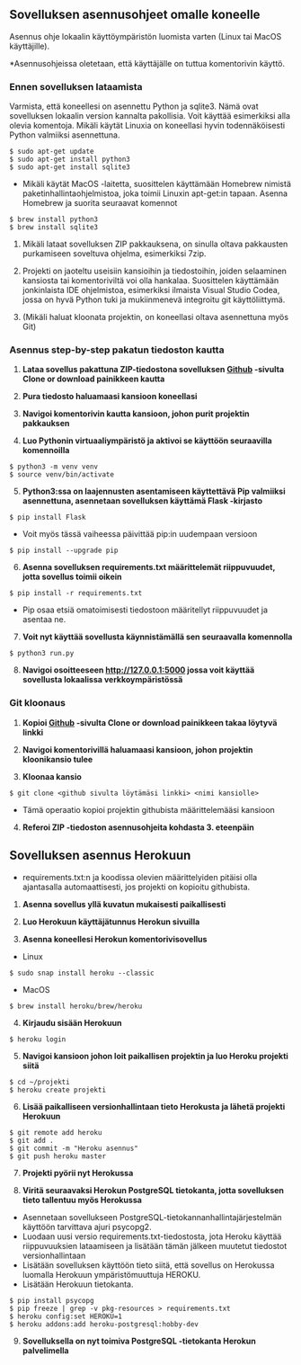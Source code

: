 ## Sovelluksen asennusohjeet omalle koneelle

Asennus ohje lokaalin käyttöympäristön luomista varten (Linux tai MacOS käyttäjille).

*Asennusohjeissa oletetaan, että käyttäjälle on tuttua komentorivin käyttö. 

### Ennen sovelluksen lataamista
Varmista, että koneellesi on asennettu Python ja sqlite3. Nämä ovat sovelluksen lokaalin version kannalta pakollisia. Voit käyttää esimerkiksi alla olevia komentoja. Mikäli käytät Linuxia on koneellasi hyvin todennäköisesti Python valmiiksi asennettuna.
```
$ sudo apt-get update
$ sudo apt-get install python3
$ sudo apt-get install sqlite3
```
+ Mikäli käytät MacOS -laitetta, suosittelen käyttämään Homebrew nimistä paketinhallintaohjelmistoa, joka toimii Linuxin apt-get:in tapaan. Asenna Homebrew ja suorita seuraavat komennot
```
$ brew install python3
$ brew install sqlite3
```
1. Mikäli lataat sovelluksen ZIP pakkauksena, on sinulla oltava pakkausten purkamiseen soveltuva ohjelma, esimerkiksi 7zip.

2. Projekti on jaoteltu useisiin kansioihin ja tiedostoihin, joiden selaaminen kansiosta tai komentoriviltä voi olla hankalaa. Suosittelen käyttämään jonkinlaista IDE ohjelmistoa, esimerkiksi ilmaista Visual Studio Codea, jossa on hyvä Python tuki ja mukiinmenevä integroitu git käyttöliittymä.

4. (Mikäli haluat kloonata projektin, on koneellasi oltava asennettuna myös Git)


### Asennus step-by-step pakatun tiedoston kautta

1. **Lataa sovellus pakattuna ZIP-tiedostona sovelluksen [Github](https://github.com/vsvala/Runoarkisto) -sivulta Clone or download painikkeen kautta**

2. **Pura tiedosto haluamaasi kansioon koneellasi**

3. **Navigoi komentorivin kautta kansioon, johon purit projektin pakkauksen**

4. **Luo Pythonin virtuaaliympäristö ja aktivoi se käyttöön seuraavilla komennoilla**
```
$ python3 -m venv venv
$ source venv/bin/activate
```

5. **Python3:ssa on laajennusten asentamiseen käyttettävä Pip valmiiksi asennettuna, asennetaan sovelluksen käyttämä Flask -kirjasto**
```
$ pip install Flask
```
+ Voit myös tässä vaiheessa päivittää pip:in uudempaan versioon
```
$ pip install --upgrade pip 
```

6. **Asenna sovelluksen requirements.txt määrittelemät riippuvuudet, jotta sovellus toimii oikein**
```
$ pip install -r requirements.txt
```
+ Pip osaa etsiä omatoimisesti tiedostoon määritellyt riippuvuudet ja asentaa ne.

7. **Voit nyt käyttää sovellusta käynnistämällä sen seuraavalla komennolla**
```
$ python3 run.py
```

8. **Navigoi osoitteeseen http://127.0.0.1:5000 jossa voit käyttää sovellusta lokaalissa verkkoympäristössä**

### Git kloonaus

1. **Kopioi [Github](https://github.com/vsvala/Runoarkisto) -sivulta Clone or download painikkeen takaa löytyvä linkki**

2. **Navigoi komentorivillä haluamaasi kansioon, johon projektin kloonikansio tulee**

3. **Kloonaa kansio**
```
$ git clone <github sivulta löytämäsi linkki> <nimi kansiolle>
```
+ Tämä operaatio kopioi projektin githubista määrittelemääsi kansioon

4. **Referoi ZIP -tiedoston asennusohjeita kohdasta 3. eteenpäin**

## Sovelluksen asennus Herokuun
+ requirements.txt:n ja koodissa olevien määrittelyiden pitäisi olla ajantasalla automaattisesti, jos projekti on kopioitu githubista.

1. **Asenna sovellus yllä kuvatun mukaisesti paikallisesti**

2. **Luo Herokuun käyttäjätunnus Herokun sivuilla**

3. **Asenna koneellesi Herokun komentorivisovellus**
+ Linux
```
$ sudo snap install heroku --classic
```
+ MacOS
```
$ brew install heroku/brew/heroku
```

4. **Kirjaudu sisään Herokuun**
```
$ heroku login
```

5. **Navigoi kansioon johon loit paikallisen projektin ja luo Heroku projekti siitä**
```
$ cd ~/projekti
$ heroku create projekti
```

6. **Lisää paikalliseen versionhallintaan tieto Herokusta ja lähetä projekti Herokuun**
```
$ git remote add heroku
$ git add .
$ git commit -m "Heroku asennus"
$ git push heroku master
```

7. **Projekti pyörii nyt Herokussa**

8. **Viritä seuraavaksi Herokun PostgreSQL tietokanta, jotta sovelluksen tieto tallentuu myös Herokussa**

- Asennetaan sovellukseen PostgreSQL-tietokannanhallintajärjestelmän käyttöön tarvittava ajuri psycopg2.
- Luodaan uusi versio requirements.txt-tiedostosta, jota Heroku käyttää riippuvuuksien lataamiseen ja lisätään tämän jälkeen muutetut tiedostot versionhallintaan
- Lisätään sovelluksen käyttöön tieto siitä, että sovellus on Herokussa luomalla Herokuun ympäristömuuttuja HEROKU.
- Lisätään Herokuun tietokanta.

```
$ pip install psycopg      
$ pip freeze | grep -v pkg-resources > requirements.txt
$ heroku config:set HEROKU=1
$ heroku addons:add heroku-postgresql:hobby-dev
```
9. **Sovelluksella on nyt toimiva PostgreSQL -tietokanta Herokun palvelimella**
